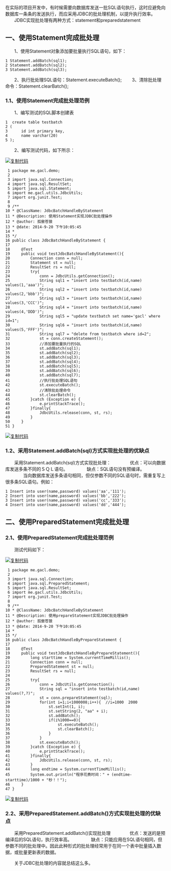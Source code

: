 在实际的项目开发中，有时候需要向数据库发送一批SQL语句执行，这时应避免向数据库一条条的发送执行，而应采用JDBC的批处理机制，以提升执行效率。
　　JDBC实现批处理有两种方式：statement和preparedstatement

## 一、使用Statement完成批处理

　　1、使用Statement对象添加要批量执行SQL语句，如下：

```
1 Statement.addBatch(sql1);
2 Statement.addBatch(sql2);
3 Statement.addBatch(sql3);
```

　　2、执行批处理SQL语句：Statement.executeBatch();
　　3、清除批处理命令：Statement.clearBatch();

### 1.1、**使用Statement完成批处理范例**

　　1、编写测试的SQL脚本创建表

```
1  create table testbatch
2 (
3      id int primary key,
4      name varchar(20)
5 );
```

　　2、编写测试代码，如下所示：

[![复制代码](https://assets.cnblogs.com/images/copycode.gif)](javascript:void(0);)

```
 1 package me.gacl.demo;
 2 
 3 import java.sql.Connection;
 4 import java.sql.ResultSet;
 5 import java.sql.Statement;
 6 import me.gacl.utils.JdbcUtils;
 7 import org.junit.Test;
 8 
 9 /**
10 * @ClassName: JdbcBatchHandleByStatement
11 * @Description: 使用Statement实现JDBC批处理操作
12 * @author: 孤傲苍狼
13 * @date: 2014-9-20 下午10:05:45
14 *
15 */ 
16 public class JdbcBatchHandleByStatement {
17 
18     @Test
19     public void testJdbcBatchHandleByStatement(){
20         Connection conn = null;
21         Statement st = null;
22         ResultSet rs = null;
23         try{
24             conn = JdbcUtils.getConnection();
25             String sql1 = "insert into testbatch(id,name) values(1,'aaa')";
26             String sql2 = "insert into testbatch(id,name) values(2,'bbb')";
27             String sql3 = "insert into testbatch(id,name) values(3,'CCC')";
28             String sql4 = "insert into testbatch(id,name) values(4,'DDD')";
29             String sql5 = "update testbatch set name='gacl' where id=1";
30             String sql6 = "insert into testbatch(id,name) values(5,'FFF')";
31             String sql7 = "delete from testbatch where id=2";
32             st = conn.createStatement();
33             //添加要批量执行的SQL
34             st.addBatch(sql1);
35             st.addBatch(sql2);
36             st.addBatch(sql3);
37             st.addBatch(sql4);
38             st.addBatch(sql5);
39             st.addBatch(sql6);
40             st.addBatch(sql7);
41             //执行批处理SQL语句
42             st.executeBatch();
43             //清除批处理命令
44             st.clearBatch();
45         }catch (Exception e) {
46             e.printStackTrace();
47         }finally{
48             JdbcUtils.release(conn, st, rs);
49         }
50     }
51 }
```

[![复制代码](https://assets.cnblogs.com/images/copycode.gif)](javascript:void(0);)

### 1.2、采用Statement.addBatch(sql)方式实现批处理的优缺点

　　采用Statement.addBatch(sql)方式实现批处理：
　　　　优点：可以向数据库发送多条不同的ＳＱＬ语句。
　　　　缺点：SQL语句没有预编译。
　　　　当向数据库发送多条语句相同，但仅参数不同的SQL语句时，需重复写上很多条SQL语句。例如：

```
1 Insert into user(name,password) values('aa','111');
2 Insert into user(name,password) values('bb','222');
3 Insert into user(name,password) values('cc','333');
4 Insert into user(name,password) values('dd','444');
```

## 二、使用PreparedStatement完成批处理

### 2.1、**使用PreparedStatement完成批处理范例**

　　测试代码如下：

[![复制代码](https://assets.cnblogs.com/images/copycode.gif)](javascript:void(0);)

```
 1 package me.gacl.demo;
 2 
 3 import java.sql.Connection;
 4 import java.sql.PreparedStatement;
 5 import java.sql.ResultSet;
 6 import me.gacl.utils.JdbcUtils;
 7 import org.junit.Test;
 8 
 9 /**
10 * @ClassName: JdbcBatchHandleByStatement
11 * @Description: 使用prepareStatement实现JDBC批处理操作
12 * @author: 孤傲苍狼
13 * @date: 2014-9-20 下午10:05:45
14 *
15 */ 
16 public class JdbcBatchHandleByPrepareStatement {
17 
18     @Test
19     public void testJdbcBatchHandleByPrepareStatement(){
20         long starttime = System.currentTimeMillis();
21         Connection conn = null;
22         PreparedStatement st = null;
23         ResultSet rs = null;
24         
25         try{
26             conn = JdbcUtils.getConnection();
27             String sql = "insert into testbatch(id,name) values(?,?)";
28             st = conn.prepareStatement(sql);
29             for(int i=1;i<1000008;i++){  //i=1000  2000
30                 st.setInt(1, i);
31                 st.setString(2, "aa" + i);
32                 st.addBatch();
33                 if(i%1000==0){
34                     st.executeBatch();
35                     st.clearBatch();
36                 }
37             }
38             st.executeBatch();
39         }catch (Exception e) {
40             e.printStackTrace();
41         }finally{
42             JdbcUtils.release(conn, st, rs);
43         }
44         long endtime = System.currentTimeMillis();
45         System.out.println("程序花费时间：" + (endtime-starttime)/1000 + "秒！！");
46     }
47 }
```

[![复制代码](https://assets.cnblogs.com/images/copycode.gif)](javascript:void(0);)

### 2.2、采用PreparedStatement.addBatch()方式实现批处理的优缺点

　　采用PreparedStatement.addBatch()实现批处理
　　　　优点：发送的是预编译后的SQL语句，执行效率高。
　　　　缺点：只能应用在SQL语句相同，但参数不同的批处理中。因此此种形式的批处理经常用于在同一个表中批量插入数据，或批量更新表的数据。

　　关于JDBC批处理的内容就总结这么多。